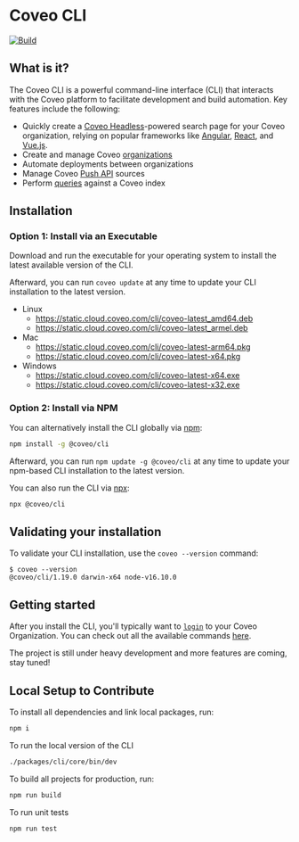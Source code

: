 # Coveo CLI

<!-- removefromdocs -->

[![Build](https://github.com/coveo/cli/actions/workflows/build.yml/badge.svg)](https://github.com/coveo/cli/actions/workflows/build.yml)

<!-- endremovefromdocs -->

## What is it?

The Coveo CLI is a powerful command-line interface (CLI) that interacts with the Coveo platform to facilitate development and build automation.
Key features include the following:

- Quickly create a [Coveo Headless](https://docs.coveo.com/headless)-powered search page for your Coveo organization, relying on popular frameworks like [Angular](https://angular.io), [React](https://reactjs.org/), and [Vue.js](https://vuejs.org/).
- Create and manage Coveo [organizations](https://docs.coveo.com/en/2015)
- Automate deployments between organizations
- Manage Coveo [Push API](https://docs.coveo.com/en/68) sources
- Perform [queries](https://docs.coveo.com/en/l25h0358) against a Coveo index

## Installation

### Option 1: Install via an Executable

Download and run the executable for your operating system to install the latest available version of the CLI.

Afterward, you can run `coveo update` at any time to update your CLI installation to the latest version.

- Linux
  - <https://static.cloud.coveo.com/cli/coveo-latest_amd64.deb>
  - <https://static.cloud.coveo.com/cli/coveo-latest_armel.deb>
- Mac
  - <https://static.cloud.coveo.com/cli/coveo-latest-arm64.pkg>
  - <https://static.cloud.coveo.com/cli/coveo-latest-x64.pkg>
- Windows
  - <https://static.cloud.coveo.com/cli/coveo-latest-x64.exe>
  - <https://static.cloud.coveo.com/cli/coveo-latest-x32.exe>

### Option 2: Install via NPM

You can alternatively install the CLI globally via [npm](https://www.npmjs.com/package/@coveo/cli):

```sh
npm install -g @coveo/cli
```

Afterward, you can run `npm update -g @coveo/cli` at any time to update your npm-based CLI installation to the latest version.

You can also run the CLI via [npx](https://www.npmjs.com/package/npx):

```sh
npx @coveo/cli
```

<!-- removefromdocs -->

## Validating your installation

To validate your CLI installation, use the `coveo --version` command:

```
$ coveo --version
@coveo/cli/1.19.0 darwin-x64 node-v16.10.0
```

## Getting started

After you install the CLI, you'll typically want to [`login`](https://github.com/coveo/cli/tree/master/packages/cli#coveo-authlogin) to your Coveo Organization.
You can check out all the available commands [here](https://github.com/coveo/cli/tree/master/packages/cli).

<!--
  Add full examples for each use case:
  TODO: CDX-492 One example to explain how to use org:resources commands.
  Similar to the SFDX CLI intro (https://developer.salesforce.com/docs/atlas.en-us.sfdx_dev.meta/sfdx_dev/sfdx_dev_intro.htm)
-->

The project is still under heavy development and more features are coming, stay tuned!

## Local Setup to Contribute

To install all dependencies and link local packages, run:

```sh
npm i
```

To run the local version of the CLI

```sh
./packages/cli/core/bin/dev
```

To build all projects for production, run:

```sh
npm run build
```

To run unit tests

```sh
npm run test
```

<!-- endremovefromdocs -->
